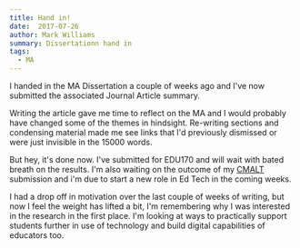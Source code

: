 ```yaml
---
title: Hand in!
date:  2017-07-26
author: Mark Williams
summary: Dissertationn hand in
tags: 
  - MA
---
```

I handed in the MA Dissertation a couple of weeks ago and I've now submitted the associated Journal Article summary.

Writing the article gave me time to reflect on the MA and I would probably have changed some of the themes in hindsight. Re-writing sections and condensing material made me see links that I'd previously dismissed or were just invisible in the 15000 words.

But hey, it's done now. I've submitted for EDU170 and will wait with bated breath on the results. I'm also waiting on the outcome of my [CMALT](cmalt.mrkn.us) submission and i'm due to start a new role in Ed Tech in the coming weeks.

I had a drop off in motivation over the last couple of weeks of writing, but now I feel the weight has lifted a bit, I'm remembering why I was interested in the research in the first place. I'm looking at ways to practically support students further in use of technology and build digital capabilities of educators too.
